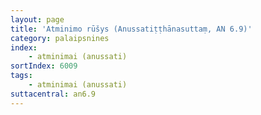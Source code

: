```yaml
---
layout: page
title: 'Atminimo rūšys (Anussatiṭṭhānasuttaṃ, AN 6.9)'
category: palaipsnines
index: 
    - atminimai (anussati)
sortIndex: 6009
tags: 
    - atminimai (anussati)
suttacentral: an6.9
---
```

